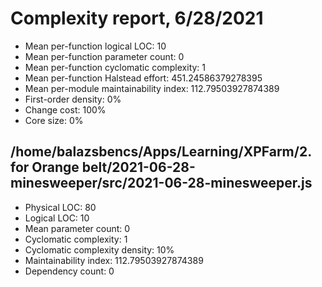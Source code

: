 # Complexity report, 6/28/2021

* Mean per-function logical LOC: 10
* Mean per-function parameter count: 0
* Mean per-function cyclomatic complexity: 1
* Mean per-function Halstead effort: 451.24586379278395
* Mean per-module maintainability index: 112.79503927874389
* First-order density: 0%
* Change cost: 100%
* Core size: 0%

## /home/balazsbencs/Apps/Learning/XPFarm/2. for Orange belt/2021-06-28-minesweeper/src/2021-06-28-minesweeper.js

* Physical LOC: 80
* Logical LOC: 10
* Mean parameter count: 0
* Cyclomatic complexity: 1
* Cyclomatic complexity density: 10%
* Maintainability index: 112.79503927874389
* Dependency count: 0

